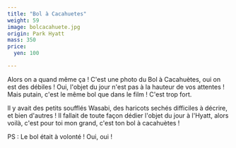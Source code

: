 ```yaml
---
title: "Bol à Cacahuetes"
weight: 59
image: bolcacahuete.jpg
origin: Park Hyatt
mass: 350
price:
  yen: 100

---
```


Alors on a quand même ça ! C'est une photo du Bol à Cacahuètes, oui on est des débiles ! Oui, l'objet du jour n'est pas à la hauteur de vos attentes ! Mais putain, c'est le même bol que dans le film ! C'est trop fort. 

Il y avait des petits soufflés Wasabi, des haricots sechés difficiles à décrire, et bien d'autres ! Il fallait de toute façon dédier l'objet du jour à l'Hyatt, alors voilà, c'est pour toi mon grand, c'est ton bol à cacahuètes !

PS : Le bol était à volonté ! Oui, oui !